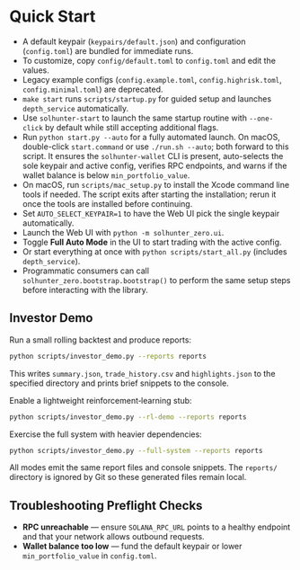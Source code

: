 # Quick Start

 - A default keypair (`keypairs/default.json`) and configuration (`config.toml`) are bundled for immediate runs.
 - To customize, copy `config/default.toml` to `config.toml` and edit the values.
 - Legacy example configs (`config.example.toml`, `config.highrisk.toml`, `config.minimal.toml`) are deprecated.
 - `make start` runs `scripts/startup.py` for guided setup and launches `depth_service` automatically.
 - Use `solhunter-start` to launch the same startup routine with `--one-click` by default while still accepting additional flags.
 - Run `python start.py --auto` for a fully automated launch. On macOS, double-click `start.command` or use `./run.sh --auto`; both forward to this script. It ensures the `solhunter-wallet` CLI is present, auto-selects the sole keypair and active config, verifies RPC endpoints, and warns if the wallet balance is below `min_portfolio_value`.
- On macOS, run `scripts/mac_setup.py` to install the Xcode command line tools if needed. The script exits after starting the installation; rerun it once the tools are installed before continuing.
- Set `AUTO_SELECT_KEYPAIR=1` to have the Web UI pick the single keypair automatically.
- Launch the Web UI with `python -m solhunter_zero.ui`.
- Toggle **Full Auto Mode** in the UI to start trading with the active config.
- Or start everything at once with `python scripts/start_all.py` (includes `depth_service`).
- Programmatic consumers can call `solhunter_zero.bootstrap.bootstrap()` to
  perform the same setup steps before interacting with the library.

## Investor Demo

Run a small rolling backtest and produce reports:

```bash
python scripts/investor_demo.py --reports reports
```

This writes `summary.json`, `trade_history.csv` and `highlights.json` to the
specified directory and prints brief snippets to the console.

Enable a lightweight reinforcement‑learning stub:

```bash
python scripts/investor_demo.py --rl-demo --reports reports
```

Exercise the full system with heavier dependencies:

```bash
python scripts/investor_demo.py --full-system --reports reports
```

All modes emit the same report files and console snippets. The `reports/`
directory is ignored by Git so these generated files remain local.

## Troubleshooting Preflight Checks

- **RPC unreachable** — ensure `SOLANA_RPC_URL` points to a healthy endpoint and that your network allows outbound requests.
- **Wallet balance too low** — fund the default keypair or lower `min_portfolio_value` in `config.toml`.

